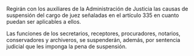 Regirán con los auxiliares de la Administración de Justicia las causas de suspensión del cargo de juez señaladas en el artículo 335 en cuanto puedan ser aplicables a ellos.

Las funciones de los secretarios, receptores, procuradores, notarios, conservadores y archiveros, se suspenderán, además, por sentencia judicial que les imponga la pena de suspensión.
